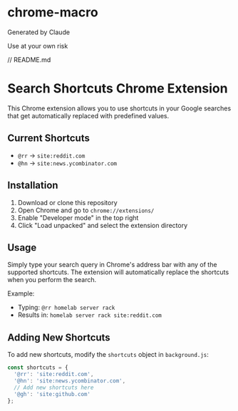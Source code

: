 # chrome-macro

Generated by Claude

Use at your own risk

// README.md
# Search Shortcuts Chrome Extension

This Chrome extension allows you to use shortcuts in your Google searches that get automatically replaced with predefined values.

## Current Shortcuts
- `@rr` -> `site:reddit.com`
- `@hn` -> `site:news.ycombinator.com`

## Installation
1. Download or clone this repository
2. Open Chrome and go to `chrome://extensions/`
3. Enable "Developer mode" in the top right
4. Click "Load unpacked" and select the extension directory

## Usage
Simply type your search query in Chrome's address bar with any of the supported shortcuts. The extension will automatically replace the shortcuts when you perform the search.

Example:
- Typing: `@rr homelab server rack`
- Results in: `homelab server rack site:reddit.com`

## Adding New Shortcuts
To add new shortcuts, modify the `shortcuts` object in `background.js`:

```javascript
const shortcuts = {
  '@rr': 'site:reddit.com',
  '@hn': 'site:news.ycombinator.com',
  // Add new shortcuts here
  '@gh': 'site:github.com'
};
```

